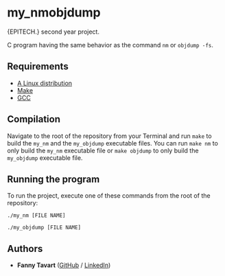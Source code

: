 # my_nmobjdump

{EPITECH.} second year project.

C program having the same behavior as the command `nm` or `objdump -fs`.

## Requirements

 - [A Linux distribution](https://en.wikipedia.org/wiki/Linux_distribution)
 - [Make](https://www.gnu.org/software/make/)
 - [GCC](https://gcc.gnu.org/)

## Compilation

Navigate to the root of the repository from your Terminal and run `make` to build the `my_nm` and the `my_objdump` executable files.
You can run `make nm` to only build the `my_nm` executable file or `make objdump` to only build the `my_objdump` executable file.

## Running the program

To run the project, execute one of these commands from the root of the repository:
```
./my_nm [FILE NAME]
```
```
./my_objdump [FILE NAME]
```

## Authors

* **Fanny Tavart** ([GitHub](https://github.com/fannytavart) / [LinkedIn](https://www.linkedin.com/in/fannytavart/))
